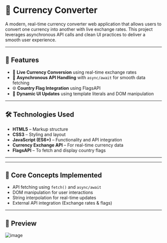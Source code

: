 # 💱 Currency Converter

A modern, real-time currency converter web application that allows users to convert one currency into another with live exchange rates.
This project leverages asynchronous API calls and clean UI practices to deliver a smooth user experience.

---

## 🚀 Features

- 🔁 **Live Currency Conversion** using real-time exchange rates
- 🧠 **Asynchronous API Handling** with `async/await` for smooth data fetching
- 🌐 **Country Flag Integration** using FlagsAPI
- 💬 **Dynamic UI Updates** using template literals and DOM manipulation


---

## 🛠️ Technologies Used

- **HTML5** – Markup structure
- **CSS3** – Styling and layout
- **JavaScript (ES6+)** – Functionality and API integration
- **Currency Exchange API** – For real-time currency data
- **FlagsAPI** – To fetch and display country flags

---

---

## 🧠 Core Concepts Implemented

- API fetching using `fetch()` and `async/await`
- DOM manipulation for user interactions
- String interpolation for real-time updates
- External API integration (Exchange rates & flags)

---

## 📸 Preview

![image](https://github.com/user-attachments/assets/9b22d6a9-36e8-4114-905f-8d455edd4f95)






